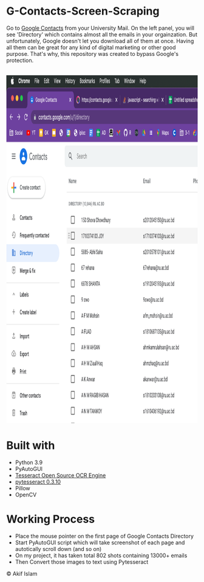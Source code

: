 # G-Contacts-Screen-Scraping
Go to [Google Contacts](contacts.google.com) from your University Mail. On the left panel, you will see 'Directory' which contains almost all the emails in your orgainzation.
But unfortunately, Google doesn't let you download all of them at once. Having all them can be great for any kind of digital marketing or other good purpose.
That's why, this repository was created to bypass Google's protection.
</br>

<div align="center">
 </br>
 <img src="./Sample Screenshots/directory.png" height="916" width="1690" />
 </br>

</div>

# Built with
- Python 3.9
- PyAutoGUI
- [Tesseract Open Source OCR Engine ](https://github.com/tesseract-ocr/tesseract)
- [pytesseract 0.3.10](https://pypi.org/project/pytesseract/)
- Pillow
- OpenCV

# Working Process
- Place the mouse pointer on the first page of Google Contacts Directory
- Start PyAutoGUI script which will take screenshot of each page and autotically scroll down (and so on)
- On my project, it has taken total 802 shots containing 13000+ emails
- Then Convert those images to text using Pytesseract

© Akif Islam

